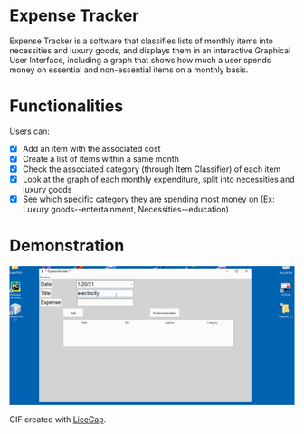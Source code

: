 # Expense Tracker

Expense Tracker is a software that classifies lists of monthly items into necessities and luxury goods, and displays them in an interactive Graphical User Interface,
including a graph that shows how much a user spends money on essential and non-essential items on a monthly basis.

# Functionalities

Users can:
* [x] Add an item with the associated cost
* [x] Create a list of items within a same month
* [x] Check the associated category (through Item Classifier) of each item
* [x] Look at the graph of each monthly expenditure, split into necessities and luxury goods
* [x] See which specific category they are spending most money on (Ex: Luxury goods--entertainment, Necessities--education)
  
# Demonstration

<img src='demo_.gif' title='Video Walkthrough' width='' alt='Video Walkthrough' />

GIF created with [LiceCap](http://www.cockos.com/licecap/).

